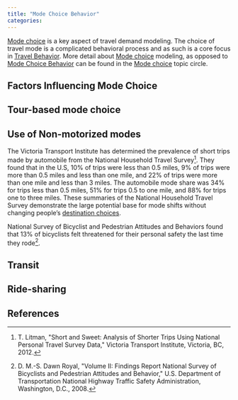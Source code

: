```yaml
---
title: "Mode Choice Behavior"
categories:
---
```



[Mode choice](Mode_choice) is a key aspect of travel demand modeling. The choice of travel mode is a complicated behavioral process and as such is a core focus in [Travel Behavior](Travel_Behavior). More detail about [Mode choice](Mode_choice) modeling, as opposed to [Mode Choice Behavior](Mode_Choice_Behavior) can be found in the [Mode choice](Mode_choice) topic circle.

Factors Influencing Mode Choice
-------------------------------

Tour-based mode choice
----------------------

Use of Non-motorized modes
--------------------------

The Victoria Transport Institute has determined the prevalence of short trips made by automobile from the National Household Travel Survey[^1]. They found that in the U.S, 10% of trips were less than 0.5 miles, 9% of trips were more than 0.5 miles and less than one mile, and 22% of trips were more than one mile and less than 3 miles. The automobile mode share was 34% for trips less than 0.5 miles, 51% for trips 0.5 to one mile, and 88% for trips one to three miles. These summaries of the National Household Travel Survey demonstrate the large potential base for mode shifts without changing people’s [destination choices](Destination_Choice_Models).

National Survey of Bicyclist and Pedestrian Attitudes and Behaviors found that 13% of bicyclists felt threatened for their personal safety the last time they rode[^2].

Transit
-------

Ride-sharing
------------


References
----------

[^1]: T. Litman, "Short and Sweet: Analysis of Shorter Trips Using National Personal Travel Survey Data," Victoria Transport Institute, Victoria, BC, 2012.

[^2]: D. M.-S. Dawn Royal, "Volume II: Findings Report National Survey of Bicyclists and Pedestrian Attitudes and Behavior," U.S. Department of Transportation National Highway Traffic Safety Administration, Washington, D.C., 2008.
